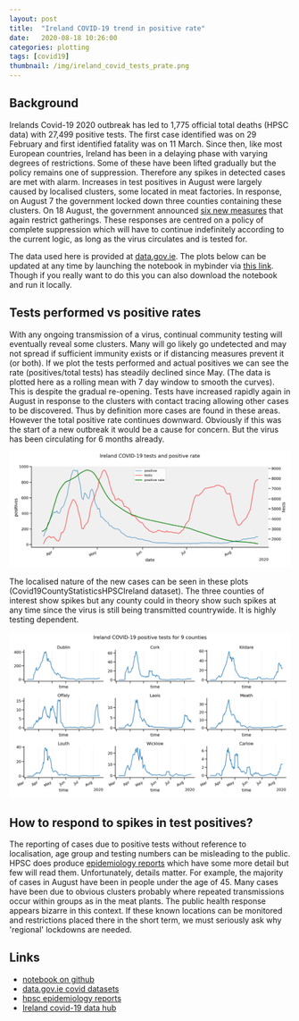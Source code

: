 ```yaml
---
layout: post
title:  "Ireland COVID-19 trend in positive rate"
date:   2020-08-18 10:26:00
categories: plotting
tags: [covid19]
thumbnail: /img/ireland_covid_tests_prate.png
---
```


## Background

Irelands Covid-19 2020 outbreak has led to 1,775 official total deaths (HPSC data) with 27,499 positive tests. The first case identified was on 29 February and first identified fatality was on 11 March. Since then, like most European countries, Ireland has been in a delaying phase  with varying degrees of restrictions. Some of these have been lifted gradually but the policy remains one of suppression. Therefore any spikes in detected cases are met with alarm. Increases in test positives in August were largely caused by localised clusters, some located in meat factories. In response, on August 7 the government locked down three counties containing these clusters. On 18 August, the government announced [six new measures](https://www.thejournal.ie/government-advice-gatherings-5178822-Aug2020/) that again restrict gatherings. These responses are centred on a policy of complete suppression which will have to continue indefinitely according to the current logic, as long as the virus circulates and is tested for.

The data used here is provided at [data.gov.ie](https://data.gov.ie/dataset?q=covid&sort=score+desc%2C+metadata_created+desc). The plots below can be updated at any time by launching the notebook in mybinder via [this link](https://mybinder.org/v2/gh/dmnfarrell/teaching/master?urlpath=https%3A%2F%2Fgithub.com%2Fdmnfarrell%2Fteaching%2Fblob%2Fmaster%2Fcovid_stats%2Fireland.ipynb). Though if you really want to do this you can also download the notebook and run it locally.

## Tests performed vs positive rates

With any ongoing transmission of a virus, continual community testing will eventually reveal some clusters. Many will go likely go undetected and may not spread if sufficient immunity exists or if distancing measures prevent it (or both). If we plot the tests performed and actual positives we can see the rate (positives/total tests) has steadily declined since May. (The data is plotted here as a rolling mean with 7 day window to smooth the curves). This is despite the gradual re-opening. Tests have increased rapidly again in August in response to the clusters with contact tracing allowing other cases to be discovered. Thus by definition more cases are found in these areas. However the total positive rate continues downward. Obviously if this was the start of a new outbreak it would be a cause for concern. But the virus has been circulating for 6 months already.

<div style="width: auto; float:center;">
 <a href="/img/ireland_covid_tests_prate.png"> <img class="scaled" src="/img/ireland_covid_tests_prate.png"></a>
</div>

The localised nature of the new cases can be seen in these plots (Covid19CountyStatisticsHPSCIreland dataset). The three counties of interest show spikes but any county could in theory show such spikes at any time since the virus is still being transmitted countrywide. It is highly testing dependent.

<div style="width: auto; float:center;">
 <a href="/img/ireland_covid_tests_bycounty.png"> <img class="scaled" src="/img/ireland_covid_tests_bycounty.png"></a>
</div>

## How to respond to spikes in test positives?

The reporting of cases due to positive tests without reference to localisation, age group and testing numbers can be misleading to the public. HPSC does produce [epidemiology reports](https://www.hpsc.ie/a-z/respiratory/coronavirus/novelcoronavirus/casesinireland/epidemiologyofcovid-19inireland) which have some more detail but few will read them. Unfortunately, details matter. For example, the majority of cases in August have been in people under the age of 45. Many cases have been due to obvious clusters probably where repeated transmissions occur within groups as in the meat plants. The public health response appears bizarre in this context. If these known locations can be monitored and restrictions placed there in the short term, we must seriously ask why 'regional' lockdowns are needed.

## Links

* [notebook on github](https://github.com/dmnfarrell/teaching/blob/master/covid_stats/ireland.ipynb)
* [data.gov.ie covid datasets](https://data.gov.ie/dataset?q=covid&sort=score+desc%2C+metadata_created+desc)
* [hpsc epidemiology reports](https://www.hpsc.ie/a-z/respiratory/coronavirus/novelcoronavirus/casesinireland/epidemiologyofcovid-19inireland/)
* [Ireland covid-19 data hub](https://covid19ireland-geohive.hub.arcgis.com)
